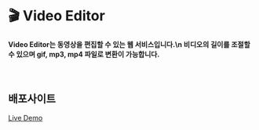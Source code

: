 # 🎬 Video Editor
#### Video Editor는 동영상을 편집할 수 있는 웹 서비스입니다.\n 비디오의 길이를 조절할 수 있으며 gif, mp3, mp4 파일로 변환이 가능합니다.
<br/>

## 배포사이트
[Live Demo](https://video-editor-dayoung.netlify.app/)  

<br/> 



